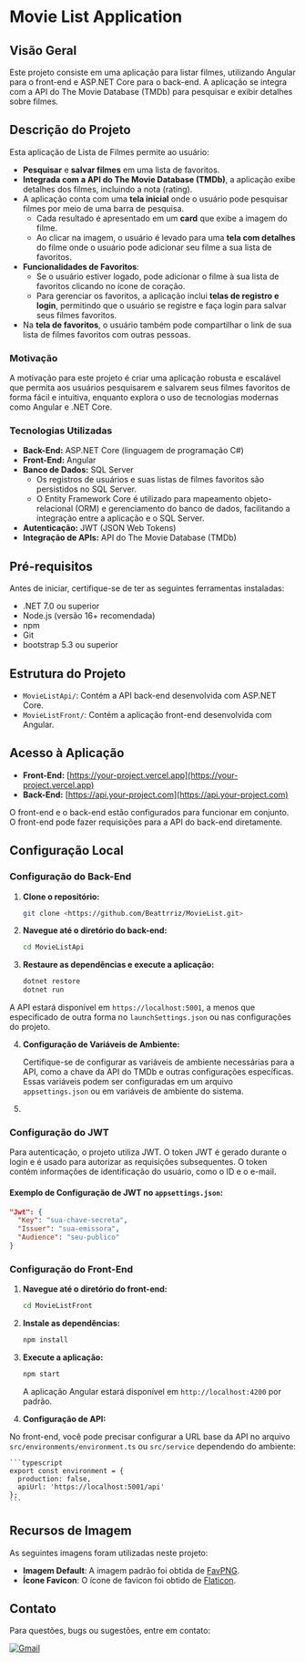 # Movie List Application 

## Visão Geral

Este projeto consiste em uma aplicação para listar filmes, utilizando Angular para o front-end e ASP.NET Core para o back-end. A aplicação se integra com a API do The Movie Database (TMDb) para pesquisar e exibir detalhes sobre filmes.

## Descrição do Projeto

Esta aplicação de Lista de Filmes permite ao usuário:

- **Pesquisar** e **salvar filmes** em uma lista de favoritos.
- **Integrada com a API do The Movie Database (TMDb)**, a aplicação exibe detalhes dos filmes, incluindo a nota (rating).
- A aplicação conta com uma **tela inicial** onde o usuário pode pesquisar filmes por meio de uma barra de pesquisa.
  - Cada resultado é apresentado em um **card** que exibe a imagem do filme.
  - Ao clicar na imagem, o usuário é levado para uma **tela com detalhes** do filme onde o usuário pode adicionar seu filme a sua lista de favoritos.
- **Funcionalidades de Favoritos**:
  - Se o usuário estiver logado, pode adicionar o filme à sua lista de favoritos clicando no ícone de coração.
  - Para gerenciar os favoritos, a aplicação inclui **telas de registro e login**, permitindo que o usuário se registre e faça login para salvar seus filmes favoritos.
- Na **tela de favoritos**, o usuário também pode compartilhar o link de sua lista de filmes favoritos com outras pessoas.

### Motivação

A motivação para este projeto é criar uma aplicação robusta e escalável que permita aos usuários pesquisarem e salvarem seus filmes favoritos de forma fácil e intuitiva, enquanto explora o uso de tecnologias modernas como Angular e .NET Core.

### Tecnologias Utilizadas

- **Back-End:** ASP.NET Core (linguagem de programação C#)
- **Front-End:** Angular
- **Banco de Dados:** SQL Server
  - Os registros de usuários e suas listas de filmes favoritos são persistidos no SQL Server.
  - O Entity Framework Core é utilizado para mapeamento objeto-relacional (ORM) e gerenciamento do banco de dados, facilitando a integração entre a aplicação e o SQL Server.
- **Autenticação:** JWT (JSON Web Tokens)
- **Integração de APIs:** API do The Movie Database (TMDb)

## Pré-requisitos

Antes de iniciar, certifique-se de ter as seguintes ferramentas instaladas:

- .NET 7.0 ou superior
- Node.js (versão 16+ recomendada)
- npm
- Git
- bootstrap 5.3 ou superior

## Estrutura do Projeto

- `MovieListApi/`: Contém a API back-end desenvolvida com ASP.NET Core.
- `MovieListFront/`: Contém a aplicação front-end desenvolvida com Angular.

## Acesso à Aplicação

- **Front-End:** [https://your-project.vercel.app](https://your-project.vercel.app)
- **Back-End:** [https://api.your-project.com](https://api.your-project.com)

O front-end e o back-end estão configurados para funcionar em conjunto. O front-end pode fazer requisições para a API do back-end diretamente.

## Configuração Local

### Configuração do Back-End

1. **Clone o repositório:**

   ```bash
   git clone <https://github.com/Beattrriz/MovieList.git>

2. **Navegue até o diretório do back-end:**

    ```bash
    cd MovieListApi

3. **Restaure as dependências e execute a aplicação:**

    ```bash
    dotnet restore
    dotnet run

A API estará disponível em `https://localhost:5001`, a menos que especificado de outra forma no `launchSettings.json` ou nas configurações do projeto.

4. **Configuração de Variáveis de Ambiente:**

   Certifique-se de configurar as variáveis de ambiente necessárias para a API, como a chave da API do TMDb e outras configurações específicas. Essas variáveis podem ser configuradas em um arquivo `appsettings.json` ou em variáveis de ambiente do sistema.

5.

### Configuração do JWT

Para autenticação, o projeto utiliza JWT. O token JWT é gerado durante o login e é usado para autorizar as requisições subsequentes. O token contém informações de identificação do usuário, como o ID e o e-mail.

#### Exemplo de Configuração de JWT no `appsettings.json`:

```json
"Jwt": {
  "Key": "sua-chave-secreta",
  "Issuer": "sua-emissora",
  "Audience": "seu-publico"
}
```

### Configuração do Front-End

1. **Navegue até o diretório do front-end:**

    ```bash
    cd MovieListFront
    ```

2. **Instale as dependências:**

    ```bash
    npm install
    ```

3. **Execute a aplicação:**

    ```bash
    npm start
    ```

   A aplicação Angular estará disponível em `http://localhost:4200` por padrão.
   
4. **Configuração de API:**

No front-end, você pode precisar configurar a URL base da API no arquivo `src/environments/environment.ts` ou `src/service` dependendo do ambiente:

    ```typescript
    export const environment = {
      production: false,
      apiUrl: 'https://localhost:5001/api'
    };
    ```
## Recursos de Imagem

As seguintes imagens foram utilizadas neste projeto:

- **Imagem Default**: A imagem padrão foi obtida de [FavPNG](https://favpng.com/).
- **Ícone Favicon**: O ícone de favicon foi obtido de [Flaticon](https://www.flaticon.com/).

## Contato

Para questões, bugs ou sugestões, entre em contato:

[![Gmail](https://img.shields.io/badge/Gmail-FF0000?style=flat&logo=gmail&logoColor=white)](byalt1228@gmail.com)